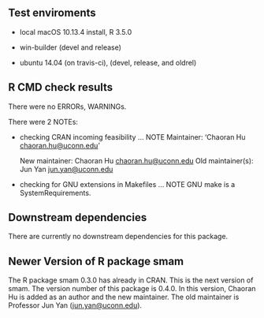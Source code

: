 ## Test enviroments

* local macOS 10.13.4 install, R 3.5.0

* win-builder (devel and release)

* ubuntu 14.04 (on travis-ci), (devel, release, and oldrel)


## R CMD check results
There were no ERRORs, WARNINGs.

There were 2 NOTEs:

* checking CRAN incoming feasibility ... NOTE
  Maintainer: ‘Chaoran Hu <chaoran.hu@uconn.edu>’

  New maintainer:
    Chaoran Hu <chaoran.hu@uconn.edu>
  Old maintainer(s):
    Jun Yan <jun.yan@uconn.edu>

* checking for GNU extensions in Makefiles ... NOTE
  GNU make is a SystemRequirements.



## Downstream dependencies

There are currently no downstream dependencies for this package.


## Newer Version of R package smam

The R package smam 0.3.0 has already in CRAN. This is the next version of smam. The version number of this package is 0.4.0. In this version, Chaoran Hu is added as an author and the new maintainer. The old maintainer is Professor Jun Yan (jun.yan@uconn.edu).
